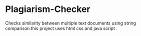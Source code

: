 # Plagiarism-Checker
Checks similarity between multiple text documents using string comparison.this project uses html css and java script .
